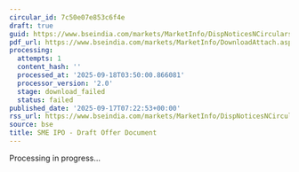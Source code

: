 ```yaml
---
circular_id: 7c50e07e853c6f4e
draft: true
guid: https://www.bseindia.com/markets/MarketInfo/DispNoticesNCirculars.aspx?Noticeid={B3BC0078-CF9B-4691-91D6-9DD6B9370C46}&noticeno=20250917-6&dt=09/17/2025&icount=6&totcount=57&flag=0
pdf_url: https://www.bseindia.com/markets/MarketInfo/DownloadAttach.aspx?id=20250917-6&attachedId=
processing:
  attempts: 1
  content_hash: ''
  processed_at: '2025-09-18T03:50:00.866081'
  processor_version: '2.0'
  stage: download_failed
  status: failed
published_date: '2025-09-17T07:22:53+00:00'
rss_url: https://www.bseindia.com/markets/MarketInfo/DispNoticesNCirculars.aspx?Noticeid={B3BC0078-CF9B-4691-91D6-9DD6B9370C46}&noticeno=20250917-6&dt=09/17/2025&icount=6&totcount=57&flag=0
source: bse
title: SME IPO - Draft Offer Document
---
```


Processing in progress...